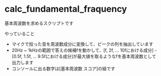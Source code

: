 # calc_fundamental_fraquency
基本周波数を求めるスクリプトです

やっていること
- マイクで拾った音を周波数成分に変換して、ピークの列を抽出しています
- 20Hz ~ 1kHzの範囲で答えの候補fを動かして、[f, 2f, ... 10fにおける成分] - [0.5f, 1.5f, ... 9.5fにおける成分]が最大値を取るようなfを基本周波数として出力します
- コンソールに出る数字は[基本周波数 スコア]の組です
